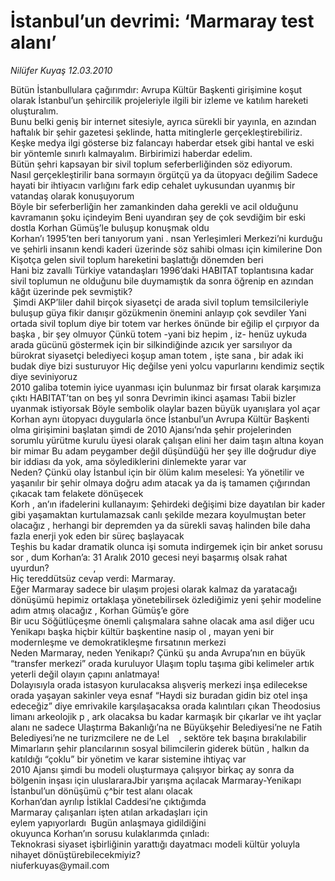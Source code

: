 # İstanbul’un devrimi: ‘Marmaray test alanı’

*Nilüfer Kuyaş 12.03.2010*

<div class="yazi">Bütün İstanbullulara çağırımdır: Avrupa Kültür Başkenti girişimine koşut olarak İstanbul’un şehircilik projeleriyle ilgili bir izleme ve katılım hareketi oluşturalım.<br/>Bunu belki geniş bir internet sitesiyle, ayrıca sürekli bir yayınla, en azından haftalık bir şehir gazetesi şeklinde, hatta mitinglerle gerçekleştirebiliriz.<br/>Keşke medya ilgi gösterse biz falancayı haberdar etsek gibi hantal ve eski bir yöntemle sınırlı kalmayalım. Birbirimizi haberdar edelim.<br/>Bütün şehri kapsayan bir sivil toplum seferberliğinden söz ediyorum.<br/>Nasıl gerçekleştirilir bana sormayın örgütçü ya da ütopyacı değilim Sadece hayati bir ihtiyacın varlığını fark edip cehalet uykusundan uyanmış bir vatandaş olarak konuşuyorum<br/>Böyle bir seferberliğin her zamankinden daha gerekli ve acil olduğunu kavramanın şoku içindeyim Beni uyandıran şey de çok sevdiğim bir eski dostla Korhan Gümüş’le buluşup konuşmak oldu<br/>Korhan’ı 1995’ten beri tanıyorum yani . nsan Yerleşimleri Merkezi’ni kurduğu ve şehirli insanın kendi kaderi üzerinde söz sahibi olması için kimilerine Don Kişotça gelen sivil toplum hareketini başlattığı dönemden beri<br/>Hani biz zavallı Türkiye vatandaşları 1996’daki HABITAT toplantısına kadar sivil toplumun ne olduğunu bile duymamıştık da sonra öğrenip en azından kâğıt üzerinde pek sevmiştik?<br/> Şimdi AKP’liler dahil birçok siyasetçi de arada sivil toplum temsilcileriyle buluşup güya fikir danışır gözükmenin önemini anlayıp çok sevdiler Yani ortada sivil toplum diye bir totem var herkes önünde bir eğilip el çırpıyor da başka , bir şey olmuyor Çünkü totem -yani biz hepim , iz- henüz uykuda arada gücünü göstermek için bir silkindiğinde azıcık yer sarsılıyor da bürokrat siyasetçi belediyeci koşup aman totem , işte sana , bir adak iki budak diye bizi susturuyor Hiç değilse yeni yolcu vapurlarını kendimiz seçtik diye seviniyoruz<br/>2010 galiba totemin iyice uyanması için bulunmaz bir fırsat olarak karşımıza çıktı HABITAT’tan on beş yıl sonra Devrimin ikinci aşaması Tabii bizler uyanmak istiyorsak Böyle sembolik olaylar bazen büyük uyanışlara yol açar<br/>Korhan aynı ütopyacı duygularla önce İstanbul’un Avrupa Kültür Başkenti olma girişimini başlatan şimdi de 2010 Ajansı’nda şehir projelerinden sorumlu yürütme kurulu üyesi olarak çalışan elini her daim taşın altına koyan bir mimar Bu adam peygamber değil düşündüğü her şey ille doğrudur diye bir iddiası da yok, ama söylediklerini dinlemekte yarar var<br/>Neden? Çünkü olay İstanbul için bir ölüm kalım meselesi: Ya yönetilir ve yaşanılır bir şehir olmaya doğru adım atacak ya da iş tamamen çığırından çıkacak tam felakete dönüşecek<br/>Korh , an’ın ifadelerini kullanayım: Şehirdeki değişimi bize dayatılan bir kader gibi yaşamaktan kurtulamazsak canlı şekilde mezara koyulmuştan beter olacağız , herhangi bir depremden ya da sürekli savaş halinden bile daha fazla enerji yok eden bir süreç başlayacak<br/>Teşhis bu kadar dramatik olunca işi somuta indirgemek için bir anket sorusu sor , dum Korhan’a: 31 Aralık 2010 gecesi neyi başarmış olsak rahat uyurdun?                  ,<br/>Hiç tereddütsüz cevap verdi: Marmaray.<br/>Eğer Marmaray sadece bir ulaşım projesi olarak kalmaz da yaratacağı dönüşümü hepimiz ortaklaşa yönetebilirsek özlediğimiz yeni şehir modeline adım atmış olacağız , Korhan Gümüş’e göre<br/>Bir ucu Söğütlüçeşme önemli çalışmalara sahne olacak ama asıl diğer ucu Yenikapı başka hiçbir kültür başkentine nasip ol , mayan yeni bir modernleşme ve demokratikleşme fırsatının merkezi<br/>Neden Marmaray, neden Yenikapı? Çünkü şu anda Avrupa’nın en büyük “transfer merkezi” orada kuruluyor Ulaşım toplu taşıma gibi kelimeler artık yeterli değil olayın çapını anlatmaya!<br/>Dolayısıyla orada istasyon kurulacaksa alışveriş merkezi inşa edilecekse orada yaşayan sakinler veya esnaf “Haydi siz buradan gidin biz otel inşa edeceğiz” diye emrivakile karşılaşacaksa orada kalıntıları çıkan Theodosius limanı arkeolojik p , ark olacaksa bu kadar karmaşık bir çıkarlar ve iht yaçlar alanı ne sadece Ulaştırma Bakanlığı’na ne Büyükşehir Belediyesi’ne ne Fatih Belediyesi’ne ne turizmcilere ne de Lel    , sektöre tek başına bırakılabilir<br/>Mimarların şehir plancılarının sosyal bilimcilerin giderek bütün , halkın da katıldığı “çoklu” bir yönetim ve karar sistemine ihtiyaç var<br/>2010 Ajansı şimdi bu modeli oluşturmaya çalışıyor birkaç ay sonra da bölgenin inşası için uluslararaJbir yarışma açılacak Marmaray-Yenikapı İstanbul’un dönüşümü ç^bir test alanı olacak<br/>Korhan’dan ayrılıp İstiklal Caddesi’ne çıktığımda<br/>Marmaray çalışanları işten atılan arkadaşları için<br/>eylem yapıyorlardı  Bugün anlaşmaya gidildiğini<br/>okuyunca Korhan’ın sorusu kulaklarımda çınladı:<br/>Teknokrasi siyaset işbirliğinin yarattığı dayatmacı modeli kültür yoluyla nihayet dönüştürebilecekmiyiz?<br/>niuferkuyas@ymail.com<br/></div>
